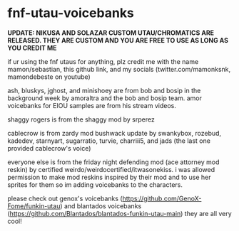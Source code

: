 # fnf-utau-voicebanks

**UPDATE: NIKUSA AND SOLAZAR CUSTOM UTAU/CHROMATICS ARE RELEASED. THEY ARE CUSTOM AND YOU ARE FREE TO USE AS LONG AS YOU CREDIT ME**

if ur using the fnf utaus for anything, plz credit me with the name mamon/sebastian, this github link, and my socials (twitter.com/mamonksnk, mamondebeste on youtube)

ash, bluskys, jghost, and minishoey are from bob and bosip in the background week by amoraltra and the bob and bosip team. amor voicebanks for EIOU samples are from his stream videos.

shaggy rogers is from the shaggy mod by srperez

cablecrow is from zardy mod bushwack update by swankybox, rozebud, kadedev, starnyart, sugarratio, turvie, charriii5, and jads (the last one provided cablecrow's voice)

everyone else is from the friday night defending mod (ace attorney mod reskin) by certified weirdo/weirdocertified/itwasonekiss. i was allowed permission to make mod reskins inspired by their mod and to use her sprites for them so im adding voicebanks to the characters.

please check out genox's voicebanks (https://github.com/GenoX-Fome/funkin-utau) and blantados voicebanks (https://github.com/Blantados/blantados-funkin-utau-main) they are all very cool!
